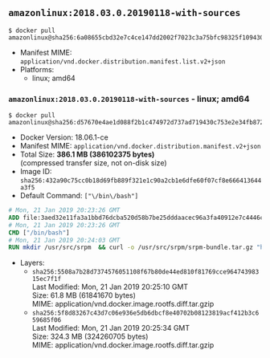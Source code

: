 ## `amazonlinux:2018.03.0.20190118-with-sources`

```console
$ docker pull amazonlinux@sha256:6a08655cbd32e7c4ce147dd2002f7023c3a75bfc98325f109430e3eab817d568
```

-	Manifest MIME: `application/vnd.docker.distribution.manifest.list.v2+json`
-	Platforms:
	-	linux; amd64

### `amazonlinux:2018.03.0.20190118-with-sources` - linux; amd64

```console
$ docker pull amazonlinux@sha256:d57670e4ae1d088f2b1c474972d737ad719430c753e2e34fb8729db01dc48390
```

-	Docker Version: 18.06.1-ce
-	Manifest MIME: `application/vnd.docker.distribution.manifest.v2+json`
-	Total Size: **386.1 MB (386102375 bytes)**  
	(compressed transfer size, not on-disk size)
-	Image ID: `sha256:432a90c75cc0b18d69fb889f321e1c90a2cb1e6dfe60f07cf8e666413644a3f5`
-	Default Command: `["\/bin\/bash"]`

```dockerfile
# Mon, 21 Jan 2019 20:23:26 GMT
ADD file:3aed32e11fa3a1bbd76dcba520d58b7be25dddaacec96a3fa40912e7c4446c9b in / 
# Mon, 21 Jan 2019 20:23:26 GMT
CMD ["/bin/bash"]
# Mon, 21 Jan 2019 20:24:03 GMT
RUN mkdir /usr/src/srpm  && curl -o /usr/src/srpm/srpm-bundle.tar.gz "https://amazon-linux-docker-sources.s3-accelerate.amazonaws.com/srpm-bundle-7c80178b5a15821ceaab518bce05b24ee51c41aeef9aaf1f7fd2c58082d79160.tar.gz"  && echo "7c80178b5a15821ceaab518bce05b24ee51c41aeef9aaf1f7fd2c58082d79160  /usr/src/srpm/srpm-bundle.tar.gz" | sha256sum -c -
```

-	Layers:
	-	`sha256:5508a7b28d7374576051108f67b80de44ed810f81769cce96474398315ec7f1f`  
		Last Modified: Mon, 21 Jan 2019 20:25:10 GMT  
		Size: 61.8 MB (61841670 bytes)  
		MIME: application/vnd.docker.image.rootfs.diff.tar.gzip
	-	`sha256:5f8d83267c43d7c06e936e5db6dbcf8e40702b08123819acf412b3c659685f06`  
		Last Modified: Mon, 21 Jan 2019 20:25:34 GMT  
		Size: 324.3 MB (324260705 bytes)  
		MIME: application/vnd.docker.image.rootfs.diff.tar.gzip
